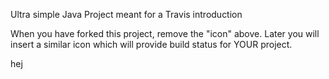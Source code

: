 
Ultra simple Java Project meant for a Travis introduction

When you have forked this project, remove the "icon" above. Later you will insert a similar icon which will provide build status for YOUR project.

hej

